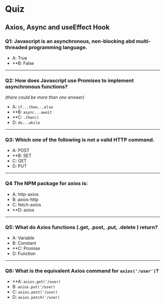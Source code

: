 # Quiz
## Axios, Async and useEffect Hook
### Q1: Javascript is an asynchronous, non-blocking abd multi-threaded programming language.

- A: True
- **B: False

---
### Q2: How does Javascript use Promises to implement asynchronous functions?
*(there could be more than one answer)*

- A: `if...then...else`
- **B: `async...await`
- **C: `.then()`
- D: `do...while`

---
### Q3: Which one of the following is not a valid HTTP command. 
 
- A: POST
- **B: SET
- C: GET
- D: PUT

---
### Q4 The NPM package for axios is:

- A: http-axios
- B: axios-http
- C: fetch-axios
- **D: axios

---
### Q5: What do Axios functions (.get, .post, .put, .delete ) return?

- A: Variable
- B: Constant
- **C: Promise
- D: Function

---
### Q6: What is the equivalent Axios command for `axios('/user')`?
- **A: `axios.get('/user)`
- B: `axios.put('/user)`
- C: `axios.post('/user)`
- D: `axios.patch('/user)`

